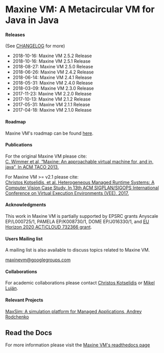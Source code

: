 # Maxine VM: A Metacircular VM for Java in Java

#### Releases

(See [CHANGELOG](CHANGELOG.md) for more)
* 2018-10-16: Maxine VM 2.5.2 Release
* 2018-10-16: Maxine VM 2.5.1 Release
* 2018-08-27: Maxine VM 2.5.0 Release
* 2018-06-26: Maxine VM 2.4.2 Release
* 2018-06-14: Maxine VM 2.4.1 Release
* 2018-05-31: Maxine VM 2.4.0 Release
* 2018-03-09: Maxine VM 2.3.0 Release
* 2017-11-23: Maxine VM 2.2.0 Release
* 2017-10-13: Maxine VM 2.1.2 Release
* 2017-05-31: Maxine VM 2.1.1 Release
* 2017-04-18: Maxine VM 2.1.0 Release

#### Roadmap

Maxine VM's roadmap can be found [here](https://maxine-vm.readthedocs.io/en/latest/#roadmap).

#### Publications

For the original Maxine VM please cite:  
[C. Wimmer et al, “Maxine: An approachable virtual machine for, and in, java”, In ACM TACO 2013.](http://dl.acm.org/citation.cfm?id=2400689&dl=ACM&coll=DL&CFID=748733895&CFTOKEN=73017278)

For Maxine VM >= v2.1 please cite:  
[Christos Kotselidis, et al. Heterogeneous Managed Runtime Systems: A Computer Vision Case Study. In 13th ACM SIGPLAN/SIGOPS International Conference on Virtual Execution Environments (VEE), 2017.](http://dl.acm.org/citation.cfm?id=3050764)

#### Acknowledgments

This work in Maxine VM is partially supported by EPSRC grants Anyscale
EP/L000725/1, PAMELA EP/K008730/1, DOME EP/J016330/1, and [EU Horizon
2020 ACTiCLOUD 732366 grant](https://acticloud.eu).

#### Users Mailing list

A mailing list is also available to discuss topics related to Maxine VM.

maxinevm@googlegroups.com

#### Collaborations

For academic collaborations please contact
[Christos Kotselidis](mailto:christos.kotselidis@manchester.ac.uk) or [Mikel Luján](mailto:mikel.lujan@manchester.ac.uk).

#### Relevant Projects

[MaxSim: A simulation platform for Managed Applications, Andrey Rodchenko](https://github.com/beehive-lab/MaxSim)

## Read the Docs

For more information please visit
the [Maxine VM's readthedocs page](https://maxine-vm.readthedocs.io/en/latest/)
